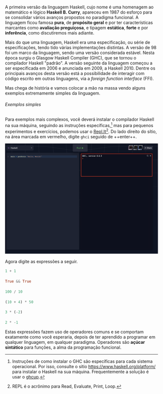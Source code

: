 A primeira versão da linguagem Haskell, cujo nome é uma homenagem ao matemático e lógico **Haskell B. Curry**, apareceu em 1987 do esforço para se consolidar vários avanços propostos no paradigma funcional.
A linguagem ficou famosa **pura**, de **propósito geral** e por ter características marcantes como **avaliação preguiçosa**, e tipagem **estática**, **forte** e por **inferência**, como discutiremos mais adiante.

Mais do que uma linguagem, Haskell era uma especificação, ou série de especificações, tendo tido várias implementações distintas.
A versão de 98 foi um marco da linguagem, sendo uma versão considerada estável.
Nesta época surgiu o Glasgow Haskell Compiler (GHC), que se tornou o compilador Haskell "padrão".
A versão seguinte da linguagem começou a ser especificada em 2006 e anunciada em 2009, a Haskell 2010. Dentre os principais avanços desta versão está a possibilidade de interagir com código escrito em outras linguagens, via a *foreign function interface* (FFI).

Mas chega de história e vamos colocar a mão na massa vendo alguns exemplos extremamente simples da linguagem.

###### Exemplos simples

Para exemplos mais complexos, você deverá instalar o compilador Haskell na sua máquina, seguindo as instruções específicas,[^ghc]  mas para pequenos experimentos e exercícios, podemos usar o [Repl.It](https://replit.com/languages/haskell)[^repl].
Do lado direito do sítio, na área marcada em vermelho, digite `ghci` seguido de ++enter++.


![](images/replit.png)

Agora digite as expressões a seguir.

```Haskell
1 + 1

True && True

100 / 10

(10 + 4) * 50

3 * (-2)

2 * -1
```

Estas expressões fazem uso de operadores comuns e se comportam exatamente como você esperaria, depois de ter aprendido a programar em qualquer linguagem, em qualquer paradigma.
Operadores são **açúcar sintático** para funções, a alma da programação funcional.


[^repl]: REPL é o acrônimo para Read, Evaluate, Print, Loop.

[^ghc]:  Instruções de como instalar o GHC são específicas para cada sistema operacional. Por isso, consulte o sítio https://www.haskell.org/platform/ para instalar o Haskell na sua máquina. Frequentemente a solução é usar o [ghcup](https://www.haskell.org/ghcup/).